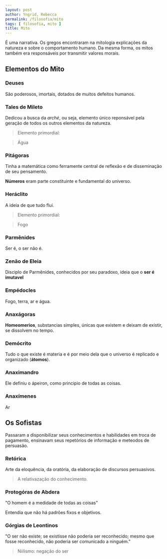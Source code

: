```yaml
---
layout: post
author: Yngrid, Rebecca
permalink: /filosofia/mito
tags: [ filosofia, mito ]
title: Mito
---
```


É uma narrativa. Os gregos encontraram na mitologia explicações da natureza e sobre o comportamento humano. Da mesma forma, os mitos também era responsáveis por transmitir valores morais.

## Elementos do Mito
### Deuses
São poderosos, imortais, dotados de muitos defeitos humanos.

### Tales de Mileto
Dedicou a busca da _arché_, ou seja, elemento único reponsável pela geração de todos os outros elementos da natureza.

> Elemento primordial:

> Água

### Pitágoras
Tinha a matemática como ferramente central de reflexão e de disseminação de seu pensamento.

**Números** eram parte constituinte e fundamental do universo.

### Heráclito
A ideia de que tudo flui.

> Elemento primordial:

> Fogo

### Parmênides
Ser é, o ser não é.

### Zenão de Eleia
Disciplo de Parmênides, conhecidos por seu paradoxo, ideia que o **ser é imutavel**

### Empédocles
Fogo, terra, ar e água.

### Anaxágoras
**Homeomerios**, substancias simples, únicas que existem e deixam de existir, se dissolvem no tempo.

### Demócrito
Tudo o que existe é materia e é por meio dela que o universo é replicado e organizado (**átomos**).

### Anaximandro
Ele definiu o ápeiron, como principio de todas as coisas.

### Anaxímenes
<i class="fa-solid fa-wind"></i> Ar

## Os Sofistas
Passaram a disponibilizar seus conhecimentos e habilidades em troca de pagamento, ensinavam seus repetórios de informação e meteodos de persuasão.

### Retórica
Arte da eloquência, da oratória, da elaboração de discursos persuasivos.

> A relativazação do conhecimento.

### Protogóras de Abdera
"O homem é a medidade de todas as coisas"

Entendia que não há padrões fixos e objetivos.

### Górgias de Leontinos
"O ser não existe; se existisse não poderia ser reconhecido; mesmo que fosse reconhecido, não poderia ser comunicado a ninguém."

> Niilismo: negação do ser

